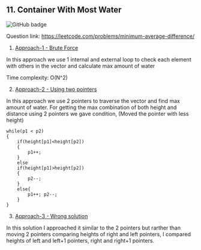 ## 11. Container With Most Water

<img src="https://img.shields.io/badge/Leetcode-Medium-orange" alt="GitHub badge" />

Question link: https://leetcode.com/problems/minimum-average-difference/

1. [Approach-1 - Brute Force](Approach-1.cpp)

In this approach we use 1 internal and external loop to check each element with others in the vector and calculate max amount of water

Time complexity: O(N^2)

2. [Approach-2 - Using two pointers](Approach-2.cpp)

In this approach we use 2 pointers to traverse the vector and find max amount of water.
For getting the max combination of both height and distance using 2 pointers we gave condition,
(Moved the pointer with less height)
```
while(p1 < p2)
{
    if(height[p1]<height[p2])
    {
        p1++;
    }
    else
    if(height[p1]>height[p2])
    {
        p2--;
    }
    else{
        p1++; p2--;
    }
}
```

3. [Approach-3 - Wrong solution](Wrong-Soln.cpp)

In this solution I approached it similar to the 2 pointers but rarther than moving 2 pointers comparing heights of right and left pointers, I compared heights of left and left+1 pointers, right and right+1 pointers.